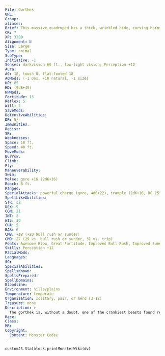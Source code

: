 ```yaml
---
File: Gorthek
URL: 
Group: 
aliases: 
Brief: This massive quadruped has a thick, wrinkled hide, curving horns, and shaggy hair that frames its leonine face.
CR: 7
XP: 3200
Alignment: N
Size: Large
Type: animal
SubType: 
Initiative: -1
Senses: darkvision 60 ft., low-light vision; Perception +12
Aura: 
AC: 18, touch 8, flat-footed 18
ACMods: (-1 Dex, +10 natural, -1 size)
HP: 85
HD: (9d8+45)
HPMods: 
Fortitude: 13
Reflex: 5
Will: 3
SaveMods: 
DefensiveAbilities: 
DR: 5/-
Immunities: 
Resist: 
SR: 
Weaknesses: 
Space: 10 ft.
Speed: 40 ft.
MoveMods: 
Burrow: 
Climb: 
Fly: 
Maneuverability: 
Swim: 
Melee: gore +16 (2d6+16)
Reach: 5 ft.
Ranged: 
SpecialAttacks: powerful charge (gore, 4d6+22), trample (2d6+16, DC 25)
SpellLikeAbilities: 
STR: 32
DEX: 9
CON: 21
INT: 2
WIS: 10
CHA: 5
BAB: 6
CMB: +18 (+20 bull rush or sunder)
CMD: 27 (29 vs. bull rush or sunder, 31 vs. trip)
Feats: Awesome Blow, Great Fortitude, Improved Bull Rush, Improved Sunder, Power Attack
Skills: Perception +12
RacialMods: 
Languages: 
SQ: 
SpecialAbilities: 
SpellsKnown: 
SpellsPrepared: 
SpellDomains: 
Bloodline: 
Environment: hills/plains
Temperature: temperate
Organization: solitary, pair, or herd (3-12)
Treasure: none
Description: >
  The gorthek is, without a doubt, one of the crankiest beasts found roaming in the wilderness. Appearing as a strange combination of primeval bison and ornery rhinoceros, but with a leonine head crowned with ramlike horns, a gorthek is both immensely powerful and preternaturally hard to injure. Its thick, battering-ram head and powerful body make it a fearsome opponent, particularly when it's riled up and in full charge.  Gortheks tend to travel in small herds, grazing across remote temperate grasslands or sparsely wooded hills. When a gorthek perceives a threat-which to the gorthek includes just about everything, often even other gortheks-it launches itself into a full charge, intent on sending the enemy flying.  Orc tribes have made a practice of raising the beasts from infancy to serve as living siege engines during warfare. Future gorthek riders bond with the creatures from a very young age, and if possible use gorthek masks to make that bond stronger. When riding into battle, one orc sits astride the gorthek in a specially crafted saddle secured behind its massive horns and guides the beast using spiked reins.  An adult male gorthek stands about 7 feet high at the shoulder and weighs around 9,000 pounds.  Gorthek Companions  An orc who takes the Beast Rider feat (Pathfinder RPG Advanced Race Guide 56) can choose a gorthek as an animal companion or mount.  Starting Stats: Size Medium; AC +4 natural armor; Speed 40 ft.; Attack gore (1d8); Ability Scores Str 16, Dex 11, Con 13, Int 2, Wis 10, Cha 5; Special Qualities darkvision 60 ft., low-light vision.  7th-Level Advancement: Size Large; AC +3 natural armor; Attacks gore (2d6) Ability Scores Str +8, Dex -2, Con +4; Special Attacks powerful charge (gore, 4d6 + twice Strength modifier).
Race: 
Class: 
MR: 
Copyright:
  Content: Monster Codex
---
```

```dataviewjs
customJS.Statblock.printMonsterWiki(dv)
```
